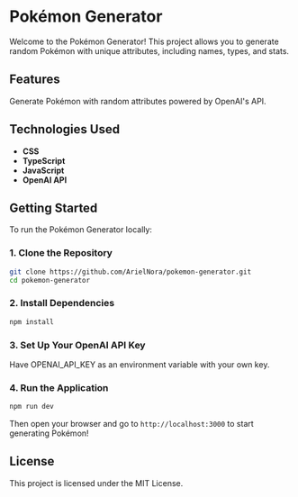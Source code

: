 # Pokémon Generator

Welcome to the Pokémon Generator! This project allows you to generate random Pokémon with unique attributes, including names, types, and stats.

## Features

Generate Pokémon with random attributes powered by OpenAI's API.

## Technologies Used

* **CSS**
* **TypeScript**
* **JavaScript**
* **OpenAI API**

## Getting Started

To run the Pokémon Generator locally:

### 1. Clone the Repository

```bash
git clone https://github.com/ArielNora/pokemon-generator.git
cd pokemon-generator
```

### 2. Install Dependencies

```bash
npm install
```

### 3. Set Up Your OpenAI API Key

Have OPENAI_API_KEY as an environment variable with your own key.

### 4. Run the Application

```bash
npm run dev
```

Then open your browser and go to `http://localhost:3000` to start generating Pokémon!

## License

This project is licensed under the MIT License.
